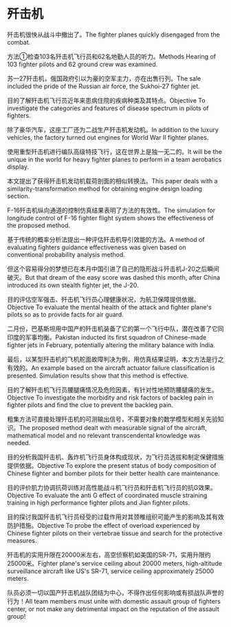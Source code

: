 # 歼击机

<p><span class="chinese">歼击机很快从战斗中撤出了。</span><span class="english">The fighter planes quickly disengaged from the combat.</span></p>

<p><span class="chinese">方法①检查103名歼击机飞行员和62名地勤人员的听力。</span><span class="english">Methods Hearing of 103 fighter pilots and 62 ground crew was examined.</span></p>

<p><span class="chinese">苏—27歼击机，俄国政府引以为豪的空军主力，亦在出售行列。</span><span class="english">The sale included the pride of the Russian air force, the Sukhoi-27 fighter jet.</span></p>

<p><span class="chinese">目的了解歼击机飞行员近年来患病住院的疾病种类及其特点。</span><span class="english">Objective To investigate the categories and features of disease spectrum in pilots of fighters.</span></p>

<p><span class="chinese">除了豪华汽车，这座工厂还为二战生产歼击机发动机。</span><span class="english">In addition to the luxury vehicles, the factory turned out engines for World War II fighter planes.</span></p>

<p><span class="chinese">使用重型歼击机进行编队高级特技飞行，这在世界上是独一无二的。</span><span class="english">It will be the unique in the world for heavy fighter planes to perform in a team aerobatics display.</span></p>

<p><span class="chinese">本文提出了获得歼击机发动机载荷剖面的相似转换法。</span><span class="english">This paper deals with a similarity-transformation method for obtaining engine design loading section.</span></p>

<p><span class="chinese">F-16歼击机纵向通道的控制仿真结果表明了方法的有效性。</span><span class="english">The simulation for longitude control of F-16 fighter flight system shows the effectiveness of the proposed method.</span></p>

<p><span class="chinese">基于传统的概率分析法提出一种评估歼击机导引效能的方法。</span><span class="english">A method of evaluating fighters guidance effectiveness was given based on conventional probability analysis method.</span></p>

<p><span class="chinese">但这个容易得分的梦想已在本月中国引进了自己的隐形战斗歼击机J-20之后瞬间破灭。</span><span class="english">But that dream of the easy score was dashed this month, after China introduced its own stealth fighter jet, the J-20.</span></p>

<p><span class="chinese">目的评估空军强击、歼击机飞行员心理健康状况，为航卫保障提供依据。</span><span class="english">Objective To evaluate the mental health of the attack and fighter plane's pilots so as to provide facts for air guard.</span></p>

<p><span class="chinese">二月份，巴基斯坦用中国产的歼击机装备了它的第一个飞行中队，潜在改善了它同印度的军事均衡。</span><span class="english">Pakistan inducted its first squadron of Chinese-made fighter jets in February, potentially altering the military balance with India.</span></p>

<p><span class="chinese">最后，以某型歼击机的飞机舵面故障判决为例，用仿真结果证明，本文方法是行之有效的。</span><span class="english">An example based on the aircraft actuator failure classification is presented. Simulation results show that this method is effective.</span></p>

<p><span class="chinese">目的了解歼击机飞行员腰腿痛情况及危险因素，有针对性地预防腰腿痛的发生。</span><span class="english">Objective To investigate the morbidity and risk factors of backleg pain in fighter pilots and find the clue to prevent the backleg pain.</span></p>

<p><span class="chinese">粗集方法可直接处理歼击机的可测输出信号，不需要对象的数学模型和相关先验知识。</span><span class="english">The proposed method dealt with measurable signal of the aircraft, mathematical model and no relevant transcendental knowledge was needed.</span></p>

<p><span class="chinese">目的分析我国歼击机、轰炸机飞行员身体构成现状，为飞行员选拔和制定保健措施提供依据。</span><span class="english">Objective To explore the present status of body composition of Chinese fighter and bomber pilots for their better health care maintenance.</span></p>

<p><span class="chinese">目的评价肌力协调抗荷训练对高性能战斗机飞行员和歼击机飞行员的抗G效果。</span><span class="english">Objective To evaluate the anti G effect of coordinated muscle straining training in high performance fighter pilots and Jian fighter pilots.</span></p>

<p><span class="chinese">目的探讨我国歼击机飞行员经受的过载作用对其颈椎组织可能产生的影响及其有效防护措施。</span><span class="english">Objective To probe the effect of overload experienced by Chinese fighter pilots on their vertebrae tissue and search for the protective measures.</span></p>

<p><span class="chinese">歼击机的实用升限在20000米左右，高空侦察机如美国的SR-71，实用升限约25000米。</span><span class="english">Fighter plane's service ceiling about 20000 meters, high-altitude surveillance aircraft like US's SR-71, service ceiling approximately 25000 meters.</span></p>

<p><span class="chinese">队员必须一切以国产歼击机战队团结为中心，不得作出任何影响或有损战队声誉的行为！</span><span class="english">All team members must unite with domestic assault group of fighters center, or not make any detrimental impact on the reputation of the assault group!</span></p>

